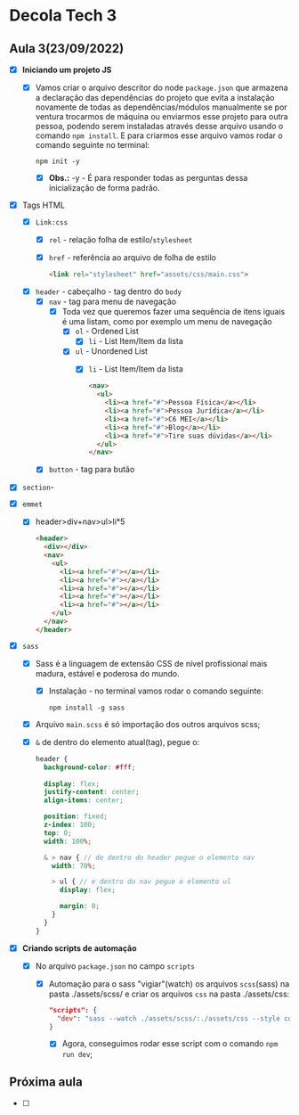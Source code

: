# Decola Tech 3

## Aula 3(23/09/2022)

- [x] **Iniciando um projeto JS**

  - [x] Vamos criar o arquivo descritor do node `package.json` que armazena a declaração das dependências do projeto que evita a instalação novamente de todas as dependências/módulos manualmente se por ventura trocarmos de máquina ou enviarmos esse projeto para outra pessoa, podendo serem instaladas através desse arquivo usando o comando `npm install`. E para criarmos esse arquivo vamos rodar o comando seguinte no terminal:

    ```
    npm init -y
    ```

    -[x] **Obs.:** -y - É para responder todas as perguntas dessa inicialização de forma padrão.

- [x] Tags HTML
  - [x] `Link:css`
    - [x] `rel` - relação folha de estilo/`stylesheet`
    - [x] `href` - referência ao arquivo de folha de estilo 
      
      ``` HTML
      <link rel="stylesheet" href="assets/css/main.css">
      ```
  
  - [x] `header` - cabeçalho - tag dentro do `body`
    - [x] `nav` - tag para menu de navegação
      - [x] Toda vez que queremos fazer uma sequência de itens iguais é uma listam, como por exemplo um menu de navegação
        - [x] `ol` - Ordened List
          - [x] `li` - List Item/Item da lista
        - [x] `ul` - Unordened List
          - [x] `li` - List Item/Item da lista

            ``` HTML
            <nav>
              <ul>
                <li><a href="#">Pessoa Física</a></li>
                <li><a href="#">Pessoa Jurídica</a></li>
                <li><a href="#">C6 MEI</a></li>
                <li><a href="#">Blog</a></li>
                <li><a href="#">Tire suas dúvidas</a></li>
              </ul>
            </nav>
            ```

    - [x] `button` - tag para butão 

- [x] `section`- 

- [x] `emmet`
  - [x] header>div+nav>ul>li*5

    ``` HTML
    <header>
      <div></div>
      <nav>
        <ul>
          <li><a href="#"></a></li>
          <li><a href="#"></a></li>
          <li><a href="#"></a></li>
          <li><a href="#"></a></li>
          <li><a href="#"></a></li>
        </ul>
      </nav>
    </header>
    ```

- [x] `sass`
  - [x] Sass é a linguagem de extensão CSS de nível profissional mais madura, estável e poderosa  do mundo.
    - [x] Instalação - no terminal vamos rodar o comando seguinte: 
    
      ```
      npm install -g sass
      ```
  - [x] Arquivo `main.scss` é só importação dos outros arquivos scss;

  - [x] `&` de dentro do elemento atual(tag), pegue o:
    
    ``` SCSS
    header {
      background-color: #fff;
      
      display: flex;
      justify-content: center;
      align-items: center;

      position: fixed;
      z-index: 100; 
      top: 0;
      width: 100%; 

      & > nav { // de dentro do header pegue o elemento nav
        width: 70%;

        > ul { // e dentro do nav pegue o elemento ul
          display: flex;

          margin: 0;
        }
      }
    }
    ``` 

- [x] **Criando scripts de automação**
  - [x] No arquivo `package.json` no campo `scripts`
    - [x] Automação para o sass "vigiar"(watch) os arquivos `scss`(sass) na pasta ./assets/scss/ e criar os arquivos `css` na pasta ./assets/css:
      
      ``` JSON
      "scripts": {
        "dev": "sass --watch ./assets/scss/:./assets/css --style compressed --no-source-map"
      }
      ```
    
      - [x] Agora, conseguimos rodar esse script com o comando `npm run dev`;

## Próxima aula

- [ ] 
